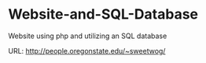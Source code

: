 # Website-and-SQL-Database
Website using php and utilizing an SQL database

URL:   http://people.oregonstate.edu/~sweetwog/
